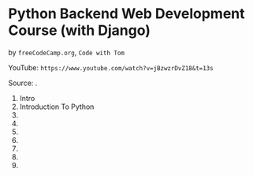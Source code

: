 # Python Backend Web Development Course (with Django)
by `freeCodeCamp.org`, `Code with Tom`

YouTube: `https://www.youtube.com/watch?v=jBzwzrDvZ18&t=13s`

Source: .

1. Intro   
2. Introduction To Python
3.
4.
5.
6.
7.
8.
9.